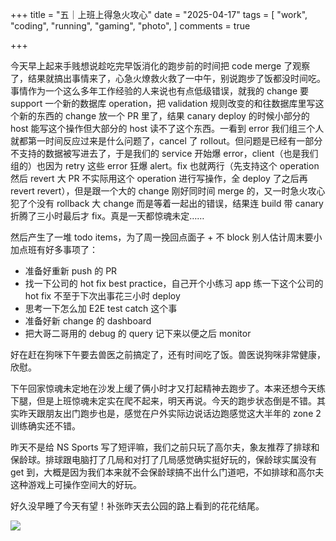 +++
title = "五｜上班上得急火攻心"
date = "2025-04-17"
tags = [
    "work",
    "coding",
    "running",
    "gaming",
    "photo",
]
comments = true

+++

今天早上起来手贱想说趁吃完早饭消化的跑步前的时间把 code merge 了观察了，结果就搞出事情来了，心急火燎救火救了一中午，别说跑步了饭都没时间吃。事情作为一个这么多年工作经验的人来说也有点低级错误，就我的 change 要 support 一个新的数据库 operation，把 validation 规则改变的和往数据库里写这个新的东西的 change 放一个 PR 里了，结果 canary deploy 的时候小部分的 host 能写这个操作但大部分的 host 读不了这个东西。一看到 error 我们组三个人就都第一时间反应过来是什么问题了，cancel 了 rollout。但问题是已经有一部分不支持的数据被写进去了，于是我们的 service 开始爆 error，client（也是我们组的）也因为 retry 这些 error 狂爆 alert。fix 也就两行（先支持这个 operation 然后 revert 大 PR 不实际用这个 operation 进行写操作，全 deploy 了之后再 revert revert），但是跟一个大的 change 刚好同时间 merge 的，又一时急火攻心犯了个没有 rollback 大 change 而是等着一起出的错误，结果连 build 带 canary 折腾了三小时最后才 fix。真是一天都惊魂未定…… 

然后产生了一堆 todo items，为了周一挽回点面子 + 不 block 别人估计周末要小加点班有好多事项了：
- 准备好重新 push 的 PR
- 找一下公司的 hot fix best practice，自己开个小练习 app 练一下这个公司的 hot fix 不至于下次出事花三小时 deploy
- 思考一下怎么加 E2E test catch 这个事
- 准备好新 change 的 dashboard 
- 把大哥二哥用的 debug 的 query 记下来以便之后 monitor

好在赶在狗咪下午要去兽医之前搞定了，还有时间吃了饭。兽医说狗咪非常健康，欣慰。

下午回家惊魂未定地在沙发上缓了俩小时才又打起精神去跑步了。本来还想今天练下腿，但是上班惊魂未定实在爬不起来，明天再说。今天的跑步状态倒是不错。其实昨天跟朋友出门跑步也是，感觉在户外实际边说话边跑感觉这大半年的 zone 2 训练确实还不错。

昨天不是给 NS Sports 写了短评嘛，我们之前只玩了高尔夫，象友推荐了排球和保龄球。排球跟电脑打了几局和对打了几局感觉确实挺好玩的，保龄球实属没有 get 到，大概是因为我们本来就不会保龄球搞不出什么门道吧，不如排球和高尔夫这种游戏上可操作空间大的好玩。

好久没早睡了今天有望！补张昨天去公园的路上看到的花花结尾。

![](https://media.douchi.space/douchi/media_attachments/files/114/363/188/141/855/973/original/569b377f0b7a633c.png)